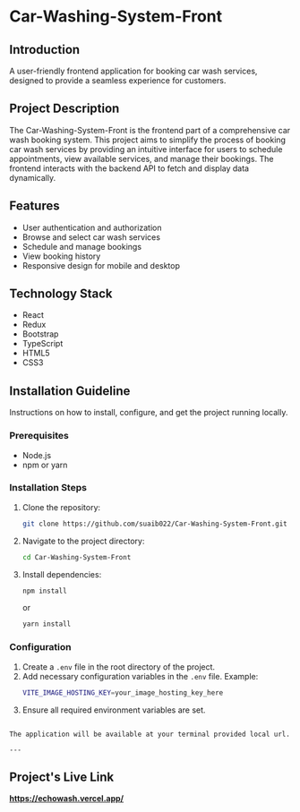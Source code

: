 # Car-Washing-System-Front

## Introduction

A user-friendly frontend application for booking car wash services, designed to provide a seamless experience for customers.

## Project Description

The Car-Washing-System-Front is the frontend part of a comprehensive car wash booking system. This project aims to simplify the process of booking car wash services by providing an intuitive interface for users to schedule appointments, view available services, and manage their bookings. The frontend interacts with the backend API to fetch and display data dynamically.

## Features

- User authentication and authorization
- Browse and select car wash services
- Schedule and manage bookings
- View booking history
- Responsive design for mobile and desktop

## Technology Stack

- React
- Redux
- Bootstrap
- TypeScript
- HTML5
- CSS3

## Installation Guideline

Instructions on how to install, configure, and get the project running locally.

### Prerequisites

- Node.js
- npm or yarn

### Installation Steps

1. Clone the repository:
   ```bash
   git clone https://github.com/suaib022/Car-Washing-System-Front.git
   ```
2. Navigate to the project directory:
   ```bash
   cd Car-Washing-System-Front
   ```
3. Install dependencies:
   ```bash
   npm install
   ```
   or
   ```bash
   yarn install
   ```

### Configuration

1. Create a `.env` file in the root directory of the project.
2. Add necessary configuration variables in the `.env` file.
   Example:
   ```bash
   VITE_IMAGE_HOSTING_KEY=your_image_hosting_key_here
   ```
3. Ensure all required environment variables are set.

```

The application will be available at your terminal provided local url.

---
```

## Project's Live Link 

**https://echowash.vercel.app/**
